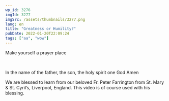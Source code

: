 ```yaml
---
wp_id: 3276
imgId: 3277
imgSrc: /assets/thumbnails/3277.png
lang: en
title: "Greatness or Humility?"
pubDate: 2022-01-20T22:09:24
tags: ["aa", "wow"]
---
```

<!-- page: 6 -->

<p>Make yourself a prayer place</p>
<p>&nbsp;</p>
<p>In the name of the father, the son, the holy spirit one God Amen</p>
<p>We are blessed to learn from our beloved Fr. Peter Farrington from St. Mary &amp; St. Cyril&#8217;s, Liverpool, England. This video is of course used with his blessing.</p>
